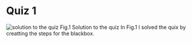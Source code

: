 # Quiz 1
![solution to the quiz](quiz_1.jpg)
Fig.1 Solution to the quiz
In Fig.1 I solved the quix by creatting the steps for the blackbox.
